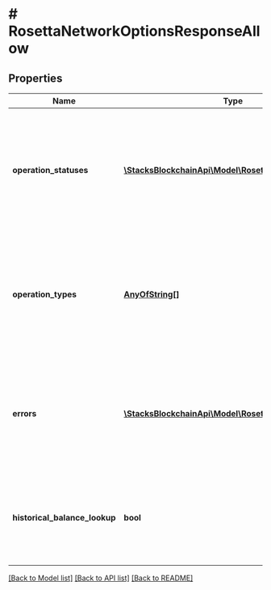 # # RosettaNetworkOptionsResponseAllow

## Properties

Name | Type | Description | Notes
------------ | ------------- | ------------- | -------------
**operation_statuses** | [**\StacksBlockchainApi\Model\RosettaOperationStatus[]**](RosettaOperationStatus.md) | All Operation.Status this implementation supports. Any status that is returned during parsing that is not listed here will cause client validation to error. |
**operation_types** | [**AnyOfString[]**](AnyOfString.md) | All Operation.Type this implementation supports. Any type that is returned during parsing that is not listed here will cause client validation to error. |
**errors** | [**\StacksBlockchainApi\Model\RosettaErrorNoDetails[]**](RosettaErrorNoDetails.md) | All Errors that this implementation could return. Any error that is returned during parsing that is not listed here will cause client validation to error. |
**historical_balance_lookup** | **bool** | Any Rosetta implementation that supports querying the balance of an account at any height in the past should set this to true. |

[[Back to Model list]](../../README.md#models) [[Back to API list]](../../README.md#endpoints) [[Back to README]](../../README.md)
